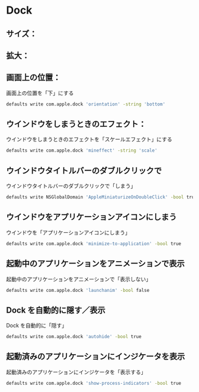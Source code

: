 Dock
====

サイズ：
-------

拡大：
-----

画面上の位置：
-------------

画面上の位置を「下」にする

```sh
defaults write com.apple.dock 'orientation' -string 'bottom'
```

ウインドウをしまうときのエフェクト：
-----------------------------------

ウインドウをしまうときのエフェクトを「スケールエフェクト」にする

```sh
defaults write com.apple.dock 'mineffect' -string 'scale'
```

ウインドウタイトルバーのダブルクリックで
----------------------------------------

ウインドウタイトルバーのダブルクリックで「しまう」

```sh
defaults write NSGlobalDomain 'AppleMiniaturizeOnDoubleClick' -bool true
```

ウインドウをアプリケーションアイコンにしまう
--------------------------------------------

ウインドウを「アプリケーションアイコンにしまう」

```sh
defaults write com.apple.dock 'minimize-to-application' -bool true
```

起動中のアプリケーションをアニメーションで表示
----------------------------------------------

起動中のアプリケーションをアニメーションで「表示しない」

```sh
defaults write com.apple.dock 'launchanim' -bool false
```

Dock を自動的に隠す／表示
-------------------------

Dock を自動的に「隠す」

```sh
defaults write com.apple.dock 'autohide' -bool true
```

起動済みのアプリケーションにインジケータを表示
----------------------------------------------

起動済みのアプリケーションにインジケータを「表示する」

```sh
defaults write com.apple.dock 'show-process-indicators' -bool true
```
